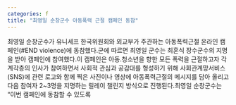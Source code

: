 ```yaml
---
categories: f
title: "최영일 순창군수 아동폭력 근절 캠페인 동참"
---
```

최영일 순창군수가 유니세프 한국위원회와 외교부가 주관하는 아동폭력근절 온라인 캠페인(#END violence)에 동참했다.군에 따르면 최영일 군수는 최훈식 장수군수의 지명을 받아 캠페인에 참여했다.이 캠페인은 아동․청소년을 향한 모든 폭력을 근절하고자 각계각층의 인사가 참여하면서 사회적 관심과 공감대를 형성하기 위해 사회관계망서비스(SNS)에 관련 로고와 함께 찍은 사진이나 영상에 아동폭력근절의 메시지를 담아 올리고 다음 참여자 2~3명을 지명하는 릴레이 챌린지 방식으로 진행된다.최영일 순창군수는 “이번 캠페인에 동참할 수 있도록